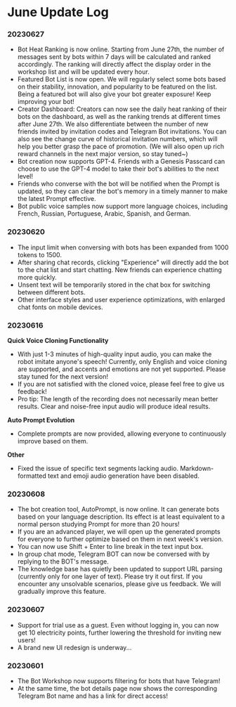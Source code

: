 # June Update Log

### 20230627

* Bot Heat Ranking is now online. Starting from June 27th, the number of messages sent by bots within 7 days will be calculated and ranked accordingly. The ranking will directly affect the display order in the workshop list and will be updated every hour.
* Featured Bot List is now open. We will regularly select some bots based on their stability, innovation, and popularity to be featured on the list. Being a featured bot will also give your bot greater exposure! Keep improving your bot!
* Creator Dashboard: Creators can now see the daily heat ranking of their bots on the dashboard, as well as the ranking trends at different times after June 27th. We also differentiate between the number of new friends invited by invitation codes and Telegram Bot invitations. You can also see the change curve of historical invitation numbers, which will help you better grasp the pace of promotion. (We will also open up rich reward channels in the next major version, so stay tuned~)
* Bot creation now supports GPT-4. Friends with a Genesis Passcard can choose to use the GPT-4 model to take their bot's abilities to the next level!
* Friends who converse with the bot will be notified when the Prompt is updated, so they can clear the bot's memory in a timely manner to make the latest Prompt effective.
* Bot public voice samples now support more language choices, including French, Russian, Portuguese, Arabic, Spanish, and German.

### 20230620

* The input limit when conversing with bots has been expanded from 1000 tokens to 1500.
* After sharing chat records, clicking "Experience" will directly add the bot to the chat list and start chatting. New friends can experience chatting more quickly.
* Unsent text will be temporarily stored in the chat box for switching between different bots.
* Other interface styles and user experience optimizations, with enlarged chat fonts on mobile devices.

### 20230616

**Quick Voice Cloning Functionality**

* With just 1-3 minutes of high-quality input audio, you can make the robot imitate anyone's speech! Currently, only English and voice cloning are supported, and accents and emotions are not yet supported. Please stay tuned for the next version!
* If you are not satisfied with the cloned voice, please feel free to give us feedback!
* Pro tip: The length of the recording does not necessarily mean better results. Clear and noise-free input audio will produce ideal results.

**Auto Prompt Evolution**

* Complete prompts are now provided, allowing everyone to continuously improve based on them.

**Other**

* Fixed the issue of specific text segments lacking audio. Markdown-formatted text and emoji audio generation have been disabled.

### 20230608

* The bot creation tool, AutoPrompt, is now online. It can generate bots based on your language description. Its effect is at least equivalent to a normal person studying Prompt for more than 20 hours!
* If you are an advanced player, we will open up the generated prompts for everyone to further optimize based on them in next week's version.
* You can now use Shift + Enter to line break in the text input box.
* In group chat mode, Telegram BOT can now be conversed with by replying to the BOT's message.
* The knowledge base has quietly been updated to support URL parsing (currently only for one layer of text). Please try it out first. If you encounter any unsolvable scenarios, please give us feedback. We will gradually improve this feature.

### 20230607

* Support for trial use as a guest. Even without logging in, you can now get 10 electricity points, further lowering the threshold for inviting new users!
* A brand new UI redesign is underway...

### 20230601

* The Bot Workshop now supports filtering for bots that have Telegram!
* At the same time, the bot details page now shows the corresponding Telegram Bot name and has a link for direct access!